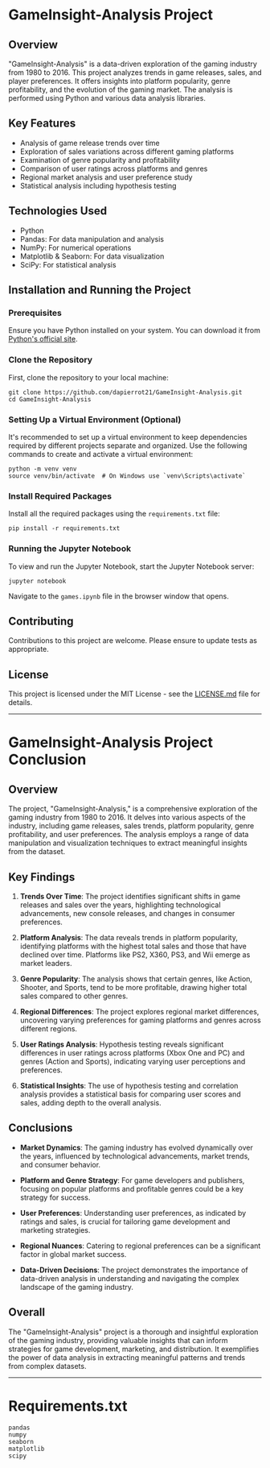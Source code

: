 # GameInsight-Analysis Project

## Overview

"GameInsight-Analysis" is a data-driven exploration of the gaming industry from 1980 to 2016. This project analyzes trends in game releases, sales, and player preferences. It offers insights into platform popularity, genre profitability, and the evolution of the gaming market. The analysis is performed using Python and various data analysis libraries.

## Key Features

- Analysis of game release trends over time
- Exploration of sales variations across different gaming platforms
- Examination of genre popularity and profitability
- Comparison of user ratings across platforms and genres
- Regional market analysis and user preference study
- Statistical analysis including hypothesis testing

## Technologies Used

- Python
- Pandas: For data manipulation and analysis
- NumPy: For numerical operations
- Matplotlib & Seaborn: For data visualization
- SciPy: For statistical analysis

## Installation and Running the Project

### Prerequisites

Ensure you have Python installed on your system. You can download it from [Python's official site](https://www.python.org/).

### Clone the Repository

First, clone the repository to your local machine:

```
git clone https://github.com/dapierrot21/GameInsight-Analysis.git
cd GameInsight-Analysis
```

### Setting Up a Virtual Environment (Optional)

It's recommended to set up a virtual environment to keep dependencies required by different projects separate and organized. Use the following commands to create and activate a virtual environment:

```
python -m venv venv
source venv/bin/activate  # On Windows use `venv\Scripts\activate`
```

### Install Required Packages

Install all the required packages using the `requirements.txt` file:

```
pip install -r requirements.txt
```

### Running the Jupyter Notebook

To view and run the Jupyter Notebook, start the Jupyter Notebook server:

```
jupyter notebook
```

Navigate to the `games.ipynb` file in the browser window that opens.

## Contributing

Contributions to this project are welcome. Please ensure to update tests as appropriate.

## License

This project is licensed under the MIT License - see the [LICENSE.md](LICENSE.md) file for details.

---

# GameInsight-Analysis Project Conclusion

## Overview

The project, "GameInsight-Analysis," is a comprehensive exploration of the gaming industry from 1980 to 2016. It delves into various aspects of the industry, including game releases, sales trends, platform popularity, genre profitability, and user preferences. The analysis employs a range of data manipulation and visualization techniques to extract meaningful insights from the dataset.

## Key Findings

1. **Trends Over Time**: The project identifies significant shifts in game releases and sales over the years, highlighting technological advancements, new console releases, and changes in consumer preferences.

2. **Platform Analysis**: The data reveals trends in platform popularity, identifying platforms with the highest total sales and those that have declined over time. Platforms like PS2, X360, PS3, and Wii emerge as market leaders.

3. **Genre Popularity**: The analysis shows that certain genres, like Action, Shooter, and Sports, tend to be more profitable, drawing higher total sales compared to other genres.

4. **Regional Differences**: The project explores regional market differences, uncovering varying preferences for gaming platforms and genres across different regions.

5. **User Ratings Analysis**: Hypothesis testing reveals significant differences in user ratings across platforms (Xbox One and PC) and genres (Action and Sports), indicating varying user perceptions and preferences.

6. **Statistical Insights**: The use of hypothesis testing and correlation analysis provides a statistical basis for comparing user scores and sales, adding depth to the overall analysis.

## Conclusions

- **Market Dynamics**: The gaming industry has evolved dynamically over the years, influenced by technological advancements, market trends, and consumer behavior.
- **Platform and Genre Strategy**: For game developers and publishers, focusing on popular platforms and profitable genres could be a key strategy for success.

- **User Preferences**: Understanding user preferences, as indicated by ratings and sales, is crucial for tailoring game development and marketing strategies.

- **Regional Nuances**: Catering to regional preferences can be a significant factor in global market success.

- **Data-Driven Decisions**: The project demonstrates the importance of data-driven analysis in understanding and navigating the complex landscape of the gaming industry.

## Overall

The "GameInsight-Analysis" project is a thorough and insightful exploration of the gaming industry, providing valuable insights that can inform strategies for game development, marketing, and distribution. It exemplifies the power of data analysis in extracting meaningful patterns and trends from complex datasets.

---

# Requirements.txt

```
pandas
numpy
seaborn
matplotlib
scipy
```
